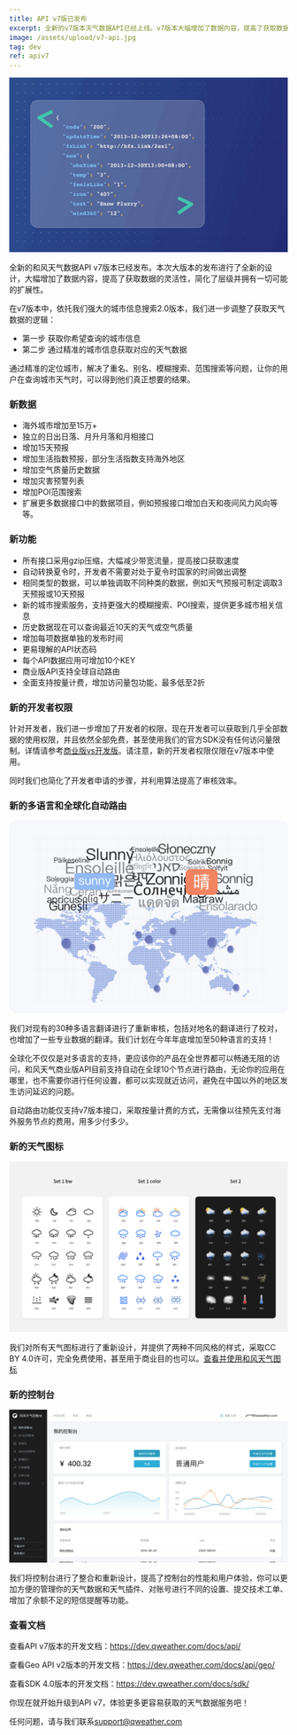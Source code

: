 ```yaml
---
title: API v7版已发布
excerpt: 全新的v7版本天气数据API已经上线。v7版本大幅增加了数据内容，提高了获取数据的灵活性，简化了层级并拥有一切可能的扩展性。
image: /assets/upload/v7-api.jpg
tag: dev
ref: apiv7
---
```


![v7 API](/assets/upload/v7-api.jpg)

全新的和风天气数据API v7版本已经发布。本次大版本的发布进行了全新的设计，大幅增加了数据内容，提高了获取数据的灵活性，简化了层级并拥有一切可能的扩展性。

在v7版本中，依托我们强大的城市信息搜索2.0版本，我们进一步调整了获取天气数据的逻辑：

* 第一步 获取你希望查询的城市信息
* 第二步 通过精准的城市信息获取对应的天气数据

通过精准的定位城市，解决了重名、别名、模糊搜索、范围搜索等问题，让你的用户在查询城市天气时，可以得到他们真正想要的结果。

### 新数据

- 海外城市增加至15万+
- 独立的日出日落、月升月落和月相接口
- 增加15天预报
- 增加生活指数预报，部分生活指数支持海外地区
- 增加空气质量历史数据
- 增加灾害预警列表
- 增加POI范围搜索
- 扩展更多数据接口中的数据项目，例如预报接口增加白天和夜间风力风向等等。

### 新功能

- 所有接口采用gzip压缩，大幅减少带宽流量，提高接口获取速度
- 自动转换夏令时，开发者不需要对处于夏令时国家的时间做出调整
- 相同类型的数据，可以单独调取不同种类的数据，例如天气预报可制定调取3天预报或10天预报
- 新的城市搜索服务，支持更强大的模糊搜索、POI搜索，提供更多城市相关信息
- 历史数据现在可以查询最近10天的天气或空气质量
- 增加每项数据单独的发布时间
- 更易理解的API状态码
- 每个API数据应用可增加10个KEY
- 商业版API支持全球自动路由
- 全面支持按量计费，增加访问量包功能，最多低至2折

### 新的开发者权限

针对开发者，我们进一步增加了开发者的权限，现在开发者可以获取到几乎全部数据的使用权限，并且依然全部免费，甚至使用我们的官方SDK没有任何访问量限制。详情请参考[商业版vs开发版](https://dev.qweather.com/help/general/#biz-vs-free)。请注意，新的开发者权限仅限在v7版本中使用。

同时我们也简化了开发者申请的步骤，并利用算法提高了审核效率。

### 新的多语言和全球化自动路由

![](/assets/upload/hp-feat-global.png)

我们对现有的30种多语言翻译进行了重新审核，包括对地名的翻译进行了校对，也增加了一些专业数据的翻译。我们计划在今年年底增加至50种语言的支持！

全球化不仅仅是对多语言的支持，更应该你的产品在全世界都可以畅通无阻的访问，和风天气商业版API目前支持自动在全球10个节点进行路由，无论你的应用在哪里，也不需要你进行任何设置，都可以实现就近访问，避免在中国以外的地区发生访问延迟的问题。

自动路由功能仅支持v7版本接口，采取按量计费的方式，无需像以往预先支付海外服务节点的费用，用多少付多少。

### 新的天气图标

![QWeather weather icon](/assets/upload/qweather-icon-screenshot.png)

我们对所有天气图标进行了重新设计，并提供了两种不同风格的样式，采取CC BY 4.0许可，完全免费使用，甚至用于商业目的也可以。[查看并使用和风天气图标](https://dev.qweather.com/docs/start/icons/)

### 新的控制台

![QWeather Console](/assets/upload/console2020.png)

我们将控制台进行了整合和重新设计，提高了控制台的性能和用户体验，你可以更加方便的管理你的天气数据和天气插件、对账号进行不同的设置、提交技术工单、增加了余额不足的短信提醒等功能。

### 查看文档

查看API v7版本的开发文档：<https://dev.qweather.com/docs/api/>

查看Geo API v2版本的开发文档：<https://dev.qweather.com/docs/api/geo/>

查看SDK 4.0版本的开发文档：<https://dev.qweather.com/docs/sdk/>

你现在就开始升级到API v7，体验更多更容易获取的天气数据服务吧！

任何问题，请与我们联系<support@qweather.com>